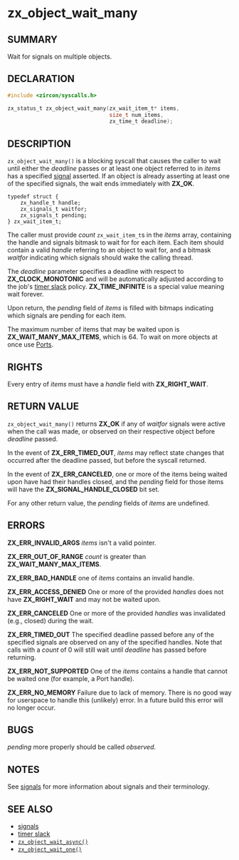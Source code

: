 # zx_object_wait_many

## SUMMARY

<!-- Contents of this heading updated by update-docs-from-fidl, do not edit. -->

Wait for signals on multiple objects.

## DECLARATION

<!-- Contents of this heading updated by update-docs-from-fidl, do not edit. -->

```c
#include <zircon/syscalls.h>

zx_status_t zx_object_wait_many(zx_wait_item_t* items,
                                size_t num_items,
                                zx_time_t deadline);
```

## DESCRIPTION

`zx_object_wait_many()` is a blocking syscall that causes the caller to wait
until either the *deadline* passes or at least one object referred to in
*items* has a specified [signal][signals] asserted. If an object is already
asserting at least one of the specified signals, the wait ends immediately with
**ZX_OK**.

```
typedef struct {
    zx_handle_t handle;
    zx_signals_t waitfor;
    zx_signals_t pending;
} zx_wait_item_t;
```

The caller must provide *count* `zx_wait_item_t`s in the *items* array,
containing the handle and signals bitmask to wait for for each item.
Each item should contain a valid *handle* referring to an object to
wait for, and a bitmask *waitfor* indicating which signals should wake
the calling thread.

The *deadline* parameter specifies a deadline with respect to
**ZX_CLOCK_MONOTONIC** and will be automatically adjusted according to the job's
[timer slack] policy.  **ZX_TIME_INFINITE** is a special value meaning wait
forever.

Upon return, the *pending* field of *items* is filled with bitmaps indicating
which signals are pending for each item.

The maximum number of items that may be waited upon is **ZX_WAIT_MANY_MAX_ITEMS**,
which is 64.  To wait on more objects at once use [Ports](/docs/reference/kernel_objects/port.md).

## RIGHTS

<!-- Contents of this heading updated by update-docs-from-fidl, do not edit. -->

Every entry of *items* must have a *handle* field with **ZX_RIGHT_WAIT**.

## RETURN VALUE

`zx_object_wait_many()` returns **ZX_OK** if any of *waitfor* signals were
active when the call was made, or observed on their respective object before
*deadline* passed.

In the event of **ZX_ERR_TIMED_OUT**, *items* may reflect state changes
that occurred after the deadline passed, but before the syscall returned.

In the event of **ZX_ERR_CANCELED**, one or more of the items being waited
upon have had their handles closed, and the *pending* field for those items
will have the **ZX_SIGNAL_HANDLE_CLOSED** bit set.

For any other return value, the *pending* fields of *items* are undefined.

## ERRORS

**ZX_ERR_INVALID_ARGS**  *items* isn't a valid pointer.

**ZX_ERR_OUT_OF_RANGE**  *count* is greater than **ZX_WAIT_MANY_MAX_ITEMS**.

**ZX_ERR_BAD_HANDLE**  one of *items* contains an invalid handle.

**ZX_ERR_ACCESS_DENIED**  One or more of the provided *handles* does not
have **ZX_RIGHT_WAIT** and may not be waited upon.

**ZX_ERR_CANCELED**  One or more of the provided *handles* was invalidated
(e.g., closed) during the wait.

**ZX_ERR_TIMED_OUT**  The specified deadline passed before any of the specified
signals are observed on any of the specified handles. Note that calls with a
*count* of 0 will still wait until *deadline* has passed before returning.

**ZX_ERR_NOT_SUPPORTED**  One of the *items* contains a handle that cannot
be waited one (for example, a Port handle).

**ZX_ERR_NO_MEMORY**  Failure due to lack of memory.
There is no good way for userspace to handle this (unlikely) error.
In a future build this error will no longer occur.

## BUGS

*pending* more properly should be called *observed*.

## NOTES

See [signals] for more information about signals and their terminology.

## SEE ALSO

 - [signals]
 - [timer slack]
 - [`zx_object_wait_async()`]
 - [`zx_object_wait_one()`]

<!-- References updated by update-docs-from-fidl, do not edit. -->

[signals]: /docs/concepts/kernel/signals.md
[timer slack]: /docs/concepts/kernel/timer_slack.md
[`zx_object_wait_async()`]: object_wait_async.md
[`zx_object_wait_one()`]: object_wait_one.md
